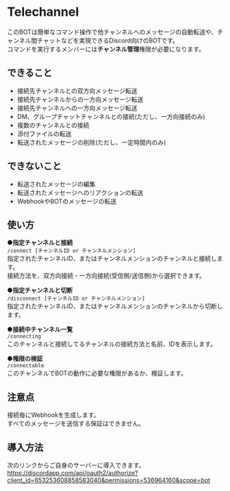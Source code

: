 # Telechannel
このBOTは簡単なコマンド操作で他チャンネルへのメッセージの自動転送や、チャンネル間チャットなどを実現できるDiscord向けのBOTです。  
コマンドを実行するメンバーには**チャンネル管理**権限が必要になります。  

## できること
- 接続先チャンネルとの双方向メッセージ転送
- 接続先チャンネルからの一方向メッセージ転送
- 接続先チャンネルへの一方向メッセージ転送
- DM、グループチャットチャンネルとの接続(ただし、一方向接続のみ)
- 複数のチャンネルとの接続
- 添付ファイルの転送
- 転送されたメッセージの削除(ただし、一定時間内のみ)

## できないこと
- 転送されたメッセージの編集
- 転送されたメッセージへのリアクションの転送
- WebhookやBOTのメッセージの転送

## 使い方
**●指定チャンネルと接続**  
```/connect [チャンネルID or チャンネルメンション]```  
指定されたチャンネルID、またはチャンネルメンションのチャンネルと接続します。  
接続方法を、双方向接続・一方向接続(受信側/送信側)から選択できます。  
  
**●指定チャンネルと切断**  
```/disconnect [チャンネルID or チャンネルメンション]```  
指定されたチャンネルID、またはチャンネルメンションのチャンネルから切断します。  
  
**●接続中チャンネル一覧**  
```/connecting```  
このチャンネルと接続してるチャンネルの接続方法と名前、IDを表示します。  
  
**●権限の検証**  
```/connectable```  
このチャンネルでBOTの動作に必要な権限があるか、検証します。  

## 注意点
接続毎にWebhookを生成します。  
すべてのメッセージを送信する保証はできません。  

## 導入方法
次のリンクからご自身のサーバーに導入できます。  
https://discordapp.com/api/oauth2/authorize?client_id=653253608858583040&permissions=536964160&scope=bot  
